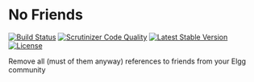 No Friends
==========

[![Build Status](https://scrutinizer-ci.com/g/ColdTrick/no_friends/badges/build.png?b=master)](https://scrutinizer-ci.com/g/ColdTrick/no_friends/build-status/master)
[![Scrutinizer Code Quality](https://scrutinizer-ci.com/g/ColdTrick/no_friends/badges/quality-score.png?b=master)](https://scrutinizer-ci.com/g/ColdTrick/no_friends/?branch=master)
[![Latest Stable Version](https://poser.pugx.org/coldtrick/no_friends/v/stable.svg)](https://packagist.org/packages/coldtrick/no_friends)
[![License](https://poser.pugx.org/coldtrick/no_friends/license.svg)](https://packagist.org/packages/coldtrick/no_friends)

Remove all (must of them anyway) references to friends from your Elgg community